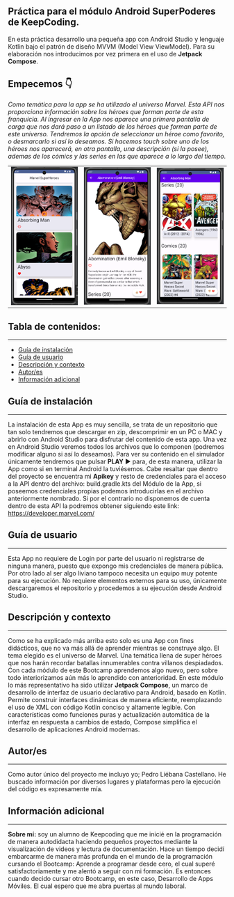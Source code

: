 ## Práctica para el módulo Android SuperPoderes de KeepCoding.
En esta práctica desarrollo una pequeña app con Android Studio y lenguaje Kotlin bajo el patrón de diseño MVVM (Model View ViewModel). Para su elaboración nos introducimos por vez primera en el uso de **Jetpack Compose**.



## Empecemos 👇

*Como temática para la app se ha utilizado el universo Marvel. Esta API nos proporciona información sobre los héroes que forman parte de esta franquicia. Al ingresar en la App nos aparece una primera pantalla de carga que nos dará paso a un listado de los héroes que forman parte de este universo. Tendremos la opción de seleccionar un héroe como favorito, o desmarcarlo si así lo deseamos. Si hacemos touch sobre uno de los héroes nos aparecerá, en otra pantalla, una descripción (si la posee), ademas de los cómics y las series en las que aparece a lo largo del tiempo.*

<table>
  <tr>
    <td><img src="https://github.com/Castellano46/Android-SuperPoderes/blob/main/images/1.png" width="300" /></td>
    <td><img src="https://github.com/Castellano46/Android-SuperPoderes/blob/main/images/2.png" width="300" /></td>
    <td><img src="https://github.com/Castellano46/Android-SuperPoderes/blob/main/images/3.png" width="300" /></td>
  </tr>
</table>


## Tabla de contenidos:
---

- [Guía de instalación](#guía-de-instalación)
- [Guía de usuario](#guía-de-usuario)
- [Descripción y contexto](#descripción-y-contexto)
- [Autor/es](#autores)
- [Información adicional](#información-adicional)

## Guía de instalación
---

La instalación de esta App es muy sencilla, se trata de un repositorio que tan solo tendremos que descargar en zip, descomprimir en un PC o MAC y abrirlo con Android Studio para disfrutar del contenido de esta app. 
Una vez en Android Studio veremos todos los archivos que lo componen (podremos modificar alguno si así lo deseamos).
Para ver su contenido en el simulador únicamente tendremos que pulsar **PLAY** ▶️ para, de esta manera, utilizar la App como si en terminal Android la tuviésemos. 
Cabe resaltar que dentro del proyecto se encuentra mi **Apikey** y resto de credenciales para el acceso a la API dentro del archivo: build.gradle.kts del Módulo de la App, si poseemos credenciales propias podemos introducirlas en el archivo anteriormente nombrado. Si por el contrario no disponemos de cuenta dentro de esta API la podremos obtener siguiendo este link: https://developer.marvel.com/

## Guía de usuario
---
Esta App no requiere de Login por parte del usuario ni registrarse de ninguna manera, puesto que expongo mis credenciales de manera pública.
Por otro lado al ser algo liviano tampoco necesita un equipo muy potente para su ejecución.
No requiere elementos externos para su uso, únicamente descargaremos el repositorio y procedemos a su ejecución desde Android Studio.

## Descripción y contexto
---
Como se ha explicado más arriba esto solo es una App con fines didácticos, que no va más allá de aprender mientras se construye algo. 
El tema elegido es el universo de Marvel. Una temática llena de super héroes que nos harán recordar batallas innumerables contra villanos despiadados. 
Con cada módulo de este Bootcamp aprendemos algo nuevo, pero sobre todo interiorizamos aún más lo aprendido con anterioridad. En este módulo lo más representativo ha sido utilizar **Jetpack Compose**,  un marco de desarrollo de interfaz de usuario declarativo para Android, basado en Kotlin. Permite construir interfaces dinámicas de manera eficiente, reemplazando el uso de XML con código Kotlin conciso y altamente legible. Con características como funciones puras y actualización automática de la interfaz en respuesta a cambios de estado, Compose simplifica el desarrollo de aplicaciones Android modernas.

## Autor/es
---
Como autor único del proyecto me incluyo yo; Pedro Liébana Castellano. He buscado información por diversos lugares y plataformas pero la ejecución del código es expresamente mía.

## Información adicional
---
**Sobre mí:**  soy un alumno de Keepcoding que me inicié en la programación de manera autodidacta haciendo pequeños proyectos mediante la visualización de videos y lectura de documentación.
Hace un tiempo decidí embarcarme de manera más profunda en el mundo de la programación cursando el Bootcamp: Aprende a programar desde cero, el cual superé satisfactoriamente y me alentó a seguir con mi formación. Es entonces cuando decido cursar otro Bootcamp, en este caso, Desarrollo de Apps Móviles. El cual espero que me abra puertas al mundo laboral. 
